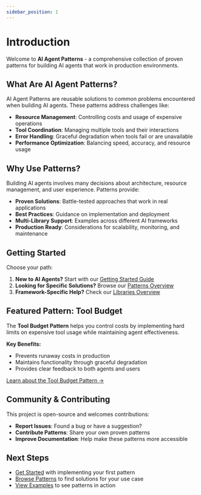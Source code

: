```yaml
---
sidebar_position: 1
---
```


# Introduction

Welcome to **AI Agent Patterns** - a comprehensive collection of proven patterns for building AI agents that work in production environments.

## What Are AI Agent Patterns?

AI Agent Patterns are reusable solutions to common problems encountered when building AI agents. These patterns address challenges like:

- **Resource Management**: Controlling costs and usage of expensive operations
- **Tool Coordination**: Managing multiple tools and their interactions
- **Error Handling**: Graceful degradation when tools fail or are unavailable
- **Performance Optimization**: Balancing speed, accuracy, and resource usage

## Why Use Patterns?

Building AI agents involves many decisions about architecture, resource management, and user experience. Patterns provide:

- **Proven Solutions**: Battle-tested approaches that work in real applications
- **Best Practices**: Guidance on implementation and deployment
- **Multi-Library Support**: Examples across different AI frameworks
- **Production Ready**: Considerations for scalability, monitoring, and maintenance

## Getting Started

Choose your path:

1. **New to AI Agents?** Start with our [Getting Started Guide](./getting-started.md)
2. **Looking for Specific Solutions?** Browse our [Patterns Overview](./patterns/overview.md)
3. **Framework-Specific Help?** Check our [Libraries Overview](./libraries/overview.md)

## Featured Pattern: Tool Budget

The **Tool Budget Pattern** helps you control costs by implementing hard limits on expensive tool usage while maintaining agent effectiveness.

**Key Benefits:**
- Prevents runaway costs in production
- Maintains functionality through graceful degradation
- Provides clear feedback to both agents and users

[Learn about the Tool Budget Pattern →](./patterns/tool-budget.md)

## Community & Contributing

This project is open-source and welcomes contributions:

- **Report Issues**: Found a bug or have a suggestion?
- **Contribute Patterns**: Share your own proven patterns
- **Improve Documentation**: Help make these patterns more accessible

## Next Steps

- [Get Started](./getting-started.md) with implementing your first pattern
- [Browse Patterns](./patterns/overview.md) to find solutions for your use case
- [View Examples](./examples/tool-budget-openai-ts.md) to see patterns in action
